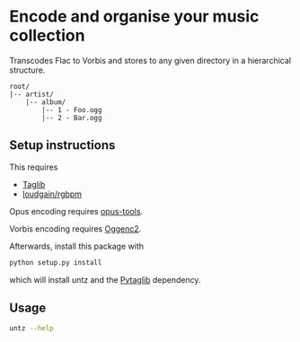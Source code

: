 # Encode and organise your music collection

Transcodes Flac to Vorbis and stores to any given directory in a hierarchical structure.

```
root/
|-- artist/
    |-- album/
        |-- 1 - Foo.ogg
        |-- 2 - Bar.ogg
```

## Setup instructions

This requires
- [Taglib](http://taglib.github.io/)
- [loudgain/rgbpm](https://github.com/Moonbase59/loudgain)

Opus encoding requires [opus-tools](https://opus-codec.org/downloads/).

Vorbis encoding requires [Oggenc2](http://www.rarewares.org/ogg-oggenc.php).

Afterwards, install this package with

```python
python setup.py install
```

which will install untz and the [Pytaglib](https://github.com/supermihi/pytaglib) dependency.

## Usage

```bash
untz --help
```
